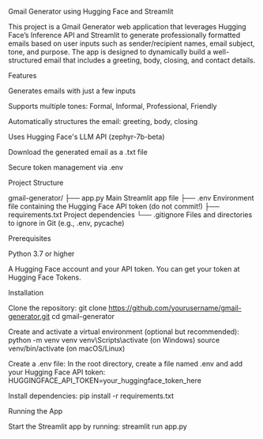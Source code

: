 Gmail Generator using Hugging Face and Streamlit

This project is a Gmail Generator web application that leverages Hugging Face’s Inference API and Streamlit to generate professionally formatted emails based on user inputs such as sender/recipient names, email subject, tone, and purpose. The app is designed to dynamically build a well-structured email that includes a greeting, body, closing, and contact details.

Features

Generates emails with just a few inputs

Supports multiple tones: Formal, Informal, Professional, Friendly

Automatically structures the email: greeting, body, closing

Uses Hugging Face's LLM API (zephyr-7b-beta)

Download the generated email as a .txt file

Secure token management via .env

Project Structure

gmail-generator/
├── app.py Main Streamlit app file
├── .env Environment file containing the Hugging Face API token (do not commit!)
├── requirements.txt Project dependencies
└── .gitignore Files and directories to ignore in Git (e.g., .env, pycache)

Prerequisites

Python 3.7 or higher

A Hugging Face account and your API token. You can get your token at Hugging Face Tokens.

Installation

Clone the repository:
git clone https://github.com/yourusername/gmail-generator.git
cd gmail-generator

Create and activate a virtual environment (optional but recommended):
python -m venv venv
venv\Scripts\activate (on Windows)
source venv/bin/activate (on macOS/Linux)

Create a .env file:
In the root directory, create a file named .env and add your Hugging Face API token:
HUGGINGFACE_API_TOKEN=your_huggingface_token_here

Install dependencies:
pip install -r requirements.txt

Running the App

Start the Streamlit app by running:
streamlit run app.py

